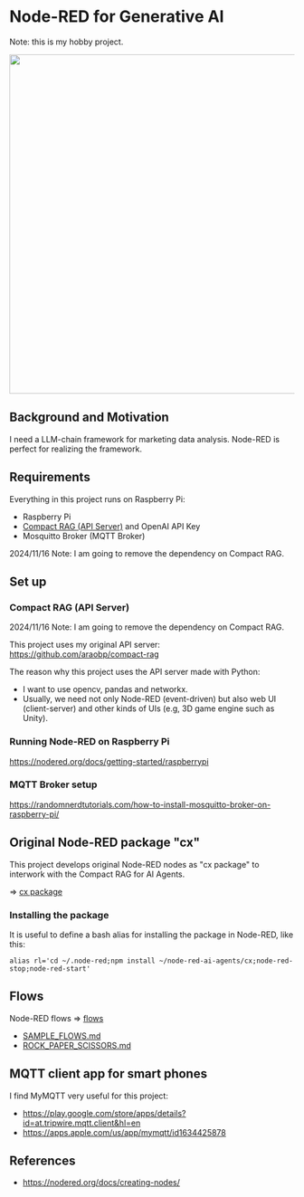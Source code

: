 # Node-RED for Generative AI

Note: this is my hobby project.

<img src="./docs/camera_test.jpg" width=600>

## Background and Motivation

I need a LLM-chain framework for marketing data analysis. Node-RED is perfect for realizing the framework.

## Requirements

Everything in this project runs on Raspberry Pi:

- Raspberry Pi
- [Compact RAG (API Server)](https://github.com/araobp/compact-rag) and OpenAI API Key
- Mosquitto Broker (MQTT Broker)

2024/11/16 Note: I am going to remove the dependency on Compact RAG.

## Set up

### Compact RAG (API Server)

2024/11/16 Note: I am going to remove the dependency on Compact RAG.

This project uses my original API server: https://github.com/araobp/compact-rag

The reason why this project uses the API server made with Python:
- I want to use opencv, pandas and networkx.
- Usually, we need not only Node-RED (event-driven) but also web UI (client-server) and other kinds of UIs (e.g, 3D game engine such as Unity).

### Running Node-RED on Raspberry Pi

https://nodered.org/docs/getting-started/raspberrypi

### MQTT Broker setup

https://randomnerdtutorials.com/how-to-install-mosquitto-broker-on-raspberry-pi/

## Original Node-RED package "cx"

This project develops original Node-RED nodes as "cx package" to interwork with the Compact RAG for AI Agents.

=> [cx package](./cx)

### Installing the package

It is useful to define a bash alias for installing the package in Node-RED, like this:
```
alias rl='cd ~/.node-red;npm install ~/node-red-ai-agents/cx;node-red-stop;node-red-start'
```

## Flows

Node-RED flows => [flows](./flows)

- [SAMPLE_FLOWS.md](./docs/SAMPLE_FLOWS.md)
- [ROCK_PAPER_SCISSORS.md](./docs/ROCK_PAPER_SCISSORS.md)

## MQTT client app for smart phones

I find MyMQTT very useful for this project:
- https://play.google.com/store/apps/details?id=at.tripwire.mqtt.client&hl=en
- https://apps.apple.com/us/app/mymqtt/id1634425878

## References

- https://nodered.org/docs/creating-nodes/
 
